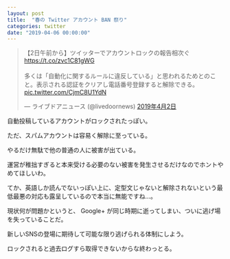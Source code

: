 ```yaml
---
layout: post
title:  "春の Twitter アカウント BAN 祭り"
categories: twitter
date: "2019-04-06 00:00:00"
---
```


<blockquote class="twitter-tweet" data-lang="ja"><p lang="ja" dir="ltr">【2日午前から】ツイッターでアカウントロックの報告相次ぐ<a href="https://t.co/zvc1C81gWG">https://t.co/zvc1C81gWG</a><br><br>多くは「自動化に関するルールに違反している」と思われるためとのこと。表示される認証をクリアし電話番号登録すると解除できる。 <a href="https://t.co/CjmC8U1YdN">pic.twitter.com/CjmC8U1YdN</a></p>&mdash; ライブドアニュース (@livedoornews) <a href="https://twitter.com/livedoornews/status/1112969148676505604?ref_src=twsrc%5Etfw">2019年4月2日</a></blockquote>
<script async src="https://platform.twitter.com/widgets.js" charset="utf-8"></script>


自動投稿しているアカウントがロックされたっぽい。


ただ、スパムアカウントは容易く解除に至っている。


やるだけ無駄で他の普通の人に被害が出ている。


運営が稚拙すぎると本来受ける必要のない被害を発生させるだけなのでホントやめてほしいわ。


てか、英語しか読んでないっぽい上に、定型文じゃないと解除されないという最低最悪の対応も露呈しているので本当に無能ですね...。


現状何が問題かというと、 Google+ が同じ時期に逝ってしまい、ついに逃げ場を失っていることだ。


新しいSNSの登場に期待して可能な限り逃げられる体制にしよう。


ロックされると過去ログすら取得できないからな終わっとる。

